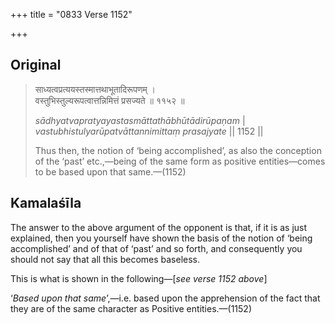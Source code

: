 +++
title = "0833 Verse 1152"

+++
## Original 
>
> साध्यत्वप्रत्ययस्तस्मात्तथाभूतादिरूपणम् ।  
> वस्तुभिस्तुल्यरूपत्वात्तन्निमित्तं प्रसज्यते ॥ ११५२ ॥ 
>
> *sādhyatvapratyayastasmāttathābhūtādirūpaṇam* \|  
> *vastubhistulyarūpatvāttannimittaṃ prasajyate* \|\| 1152 \|\| 
>
> Thus then, the notion of ‘being accomplished’, as also the conception of the ‘past’ etc.,—being of the same form as positive entities—comes to be based upon that same.—(1152)



## Kamalaśīla

The answer to the above argument of the opponent is that, if it is as just explained, then you yourself have shown the basis of the notion of ‘being accomplished’ and of that of ‘past’ and so forth, and consequently you should not say that all this becomes baseless.

This is what is shown in the following—[*see verse 1152 above*]

‘*Based upon that same*’,—i.e. based upon the apprehension of the fact that they are of the same character as Positive entities.—(1152)


